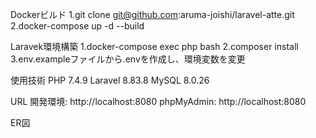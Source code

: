 Dockerビルド
  1.git clone git@github.com:aruma-joishi/laravel-atte.git
  2.docker-compose up -d --build

Laravek環境構築
  1.docker-compose exec php bash
  2.composer install
  3.env.exampleファイルから.envを作成し、環境変数を変更

使用技術
  PHP 7.4.9
  Laravel 8.83.8
  MySQL  8.0.26

URL
  開発環境: http://localhost:8080
  phpMyAdmin: http://localhost:8080

ER図
